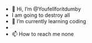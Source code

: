- 👋 Hi, I’m @Youfellforitdumby
- I am going to destroy all
- 🌱 I’m currently learning coding
-
- 📫 How to reach me none

<!---
Youfellforitdumby/Youfellforitdumby is a ✨ special ✨ repository because its `README.md` (this file) appears on your GitHub profile.
You can click the Preview link to take a look at your changes.
--->
